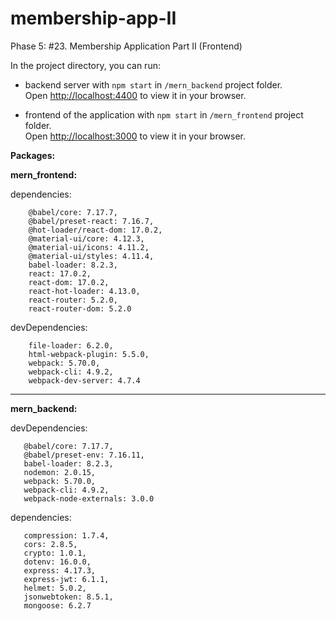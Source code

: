# membership-app-II

Phase 5: #23. Membership Application Part II (Frontend)

In the project directory, you can run:

* backend server with `npm start` in `/mern_backend` project folder.\
Open [http://localhost:4400](http://localhost:4400) to view it in your browser.

* frontend of the application with `npm start` in `/mern_frontend` project folder.\
Open [http://localhost:3000](http://localhost:3000) to view it in your browser.


**Packages:**

**mern_frontend:**

dependencies:
      
        @babel/core: 7.17.7,
        @babel/preset-react: 7.16.7,
        @hot-loader/react-dom: 17.0.2,
        @material-ui/core: 4.12.3,
        @material-ui/icons: 4.11.2,
        @material-ui/styles: 4.11.4,
        babel-loader: 8.2.3,
        react: 17.0.2,
        react-dom: 17.0.2,
        react-hot-loader: 4.13.0,
        react-router: 5.2.0,
        react-router-dom: 5.2.0
  
devDependencies:
       
        file-loader: 6.2.0,
        html-webpack-plugin: 5.5.0,
        webpack: 5.70.0,
        webpack-cli: 4.9.2,
        webpack-dev-server: 4.7.4
  
----------------------------------

  **mern_backend:**
 
 devDependencies:
   
       @babel/core: 7.17.7,
       @babel/preset-env: 7.16.11,
       babel-loader: 8.2.3,
       nodemon: 2.0.15,
       webpack: 5.70.0,
       webpack-cli: 4.9.2,
       webpack-node-externals: 3.0.0
  
  dependencies:
    
       compression: 1.7.4,
       cors: 2.8.5,
       crypto: 1.0.1,
       dotenv: 16.0.0,
       express: 4.17.3,
       express-jwt: 6.1.1,
       helmet: 5.0.2,
       jsonwebtoken: 8.5.1,
       mongoose: 6.2.7
